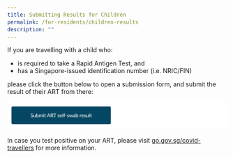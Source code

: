 ```yaml
---
title: Submitting Results for Children
permalink: /for-residents/children-results
description: ""
---
```

If you are travelling with a child who: 
* is required to take a Rapid Antigen Test, and 
* has a Singapore-issued identification number (i.e. NRIC/FIN)

please click the button below to open a submission form, and submit the result of their ART from there:

[![](/images/Submit%20ART%20button%20-%20AGSubmit.png)](https://form.gov.sg/#!/61515cd8855f49001279b2ef)


In case you test positive on your ART, please visit [go.gov.sg/covid-travellers](https://go.gov.sg/covid-travellers) for more information.